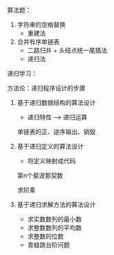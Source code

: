 算法题：

1. 字符串的空格替换
   - 重建法
2. 合并有序单链表
   - 二路归并 + 头结点统一尾插法
   - 递归法



递归学习：

方法论：递归程序设计的步骤

1. 基于递归数据结构的算法设计

   - 递归特性 --> 递归运算

   单链表的正、逆序输出、销毁

2. 基于递归定义的算法设计

   - 将定义映射成代码

   第n个斐波那契数

   求阶乘

3. 基于递归求解方法的算法设计

   - 求实数数列的最小数
   - 求整数数列的平均数
   - 求整数的位数
   - 青蛙跳台阶问题